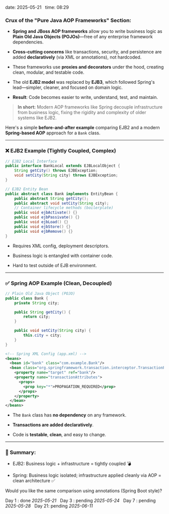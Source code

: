 date: 2025-05-21  
time: 08:29  

### **Crux of the "Pure Java AOP Frameworks" Section:**

- **Spring and JBoss AOP frameworks** allow you to write business logic as **Plain Old Java Objects (POJOs)**—free of any enterprise framework dependencies.
    
- **Cross-cutting concerns** like transactions, security, and persistence are added **declaratively** (via XML or annotations), not hardcoded.
    
- These frameworks use **proxies and decorators** under the hood, creating clean, modular, and testable code.
    
- The old **EJB2 model** was replaced by **EJB3**, which followed Spring's lead—simpler, cleaner, and focused on domain logic.
    
- **Result**: Code becomes easier to write, understand, test, and maintain.
    

> **In short:** Modern AOP frameworks like Spring decouple infrastructure from business logic, fixing the rigidity and complexity of older systems like EJB2.

Here's a simple **before-and-after example** comparing EJB2 and a modern **Spring-based AOP** approach for a `Bank` class.

---

### ❌ **EJB2 Example (Tightly Coupled, Complex)**

```java
// EJB2 Local Interface
public interface BankLocal extends EJBLocalObject {
    String getCity() throws EJBException;
    void setCity(String city) throws EJBException;
}

// EJB2 Entity Bean
public abstract class Bank implements EntityBean {
    public abstract String getCity();
    public abstract void setCity(String city);
    // Container lifecycle methods (boilerplate)
    public void ejbActivate() {}
    public void ejbPassivate() {}
    public void ejbLoad() {}
    public void ejbStore() {}
    public void ejbRemove() {}
}
```

- Requires XML config, deployment descriptors.
    
- Business logic is entangled with container code.
    
- Hard to test outside of EJB environment.
    

---

### ✅ **Spring AOP Example (Clean, Decoupled)**

```java
// Plain Old Java Object (POJO)
public class Bank {
    private String city;

    public String getCity() {
        return city;
    }

    public void setCity(String city) {
        this.city = city;
    }
}
```

```xml
<!-- Spring XML Config (app.xml) -->
<beans>
  <bean id="bank" class="com.example.Bank"/>
  <bean class="org.springframework.transaction.interceptor.TransactionProxyFactoryBean">
    <property name="target" ref="bank"/>
    <property name="transactionAttributes">
      <props>
        <prop key="*">PROPAGATION_REQUIRED</prop>
      </props>
    </property>
  </bean>
</beans>
```

- The `Bank` class has **no dependency** on any framework.
    
- **Transactions are added declaratively**.
    
- Code is **testable**, **clean**, and easy to change.
    

---

### 🧠 Summary:

- EJB2: Business logic + infrastructure = tightly coupled 💣
    
- Spring: Business logic isolated; infrastructure applied cleanly via AOP = clean architecture ✅
    

Would you like the same comparison using annotations (Spring Boot style)?

Day 1 : done *2025-05-21*  
Day 3 : pending *2025-05-24*  
Day 7 : pending *2025-05-28*  
Day 21: pending *2025-06-11*